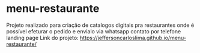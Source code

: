 # menu-restaurante
Projeto realizado para criação de catalogos digitais pra restaurantes onde é possível efeturar o pedido e envialo via whatsapp
contato por telefone
landing page
Link do projeto: https://jeffersoncarloslima.github.io/menu-restaurante/
